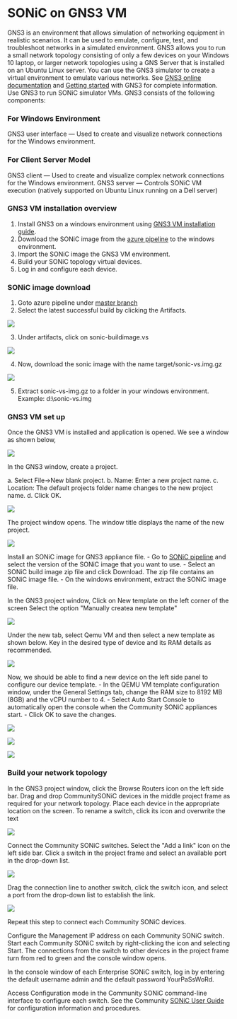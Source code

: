 # SONiC on GNS3 VM 

GNS3 is an environment that allows simulation of networking equipment in realistic scenarios. It can be used to emulate, configure, test, and troubleshoot networks in a simulated environment. GNS3 allows you to run a small network topology
consisting of only a few devices on your Windows 10 laptop, or larger network topologies using a GNS Server that is installed on an Ubuntu Linux server. You can use the GNS3 simulator to create a virtual environment to emulate various networks. See [GNS3 online documentation](https://docs.gns3.com/) and [Getting started](https://docs.gns3.com/docs/) with GNS3 for complete information.
Use GNS3 to run SONiC simulator VMs. GNS3 consists of the following components:

### For Windows Environment

GNS3 user interface — Used to create and visualize network connections for the Windows environment.

### For Client Server Model

GNS3 client — Used to create and visualize complex network connections for the Windows environment. 
GNS3 server — Controls SONiC VM execution (natively supported on Ubuntu Linux running on a Dell server)
	
### GNS3 VM installation overview

1. Install GNS3 on a windows environment using [GNS3 VM installation guide](https://docs.gns3.com/docs/getting-started/installation/windows/#:~:text=The%20following%20are%20the%20optimal%20requirements%20for%20a,%2F%20RVI%20Series%20or%20Intel%20VT-X%20%2F%20EPT).
2. Download the SONiC image from the [azure pipeline](https://sonic-build.azurewebsites.net/ui/sonic/pipelines/142/builds?branchName=master) to the windows environment.
3. Import the SONiC image the GNS3 VM environment.
4. Build your SONiC topology virtual devices.
5. Log in and configure each device.


### SONiC image download

1. Goto azure pipeline under [master branch](https://sonic-build.azurewebsites.net/ui/sonic/pipelines/142/builds?branchName=master) 
2. Select the latest successful build by clicking the Artifacts.

![](https://github.com/sonic-net/SONiC/blob/master/doc/sonic-gns3/image12.jpg)

3. Under artifacts, click on sonic-buildimage.vs

![](https://github.com/sonic-net/SONiC/blob/master/doc/sonic-gns3/image13.jpg)

4. Now, download the sonic image with the name target/sonic-vs.img.gz

![](https://github.com/sonic-net/SONiC/blob/master/doc/sonic-gns3/image14.jpg)

5. Extract sonic-vs-img.gz to a folder in your windows environment. Example: d:\sonic-vs.img

### GNS3 VM set up

Once the GNS3 VM is installed and application is opened. We see a window as shown below,

![](https://github.com/sonic-net/SONiC/blob/master/doc/sonic-gns3/image1.jpg)


In the GNS3 window, create a project.

a. Select File->New blank project.
b. Name: Enter a new project name.
c. Location: The default projects folder name changes to the new project name.
d. Click OK.

![](https://github.com/sonic-net/SONiC/blob/master/doc/sonic-gns3/image2.jpg)

The project window opens. The window title displays the name of the new project.

![](https://github.com/sonic-net/SONiC/blob/master/doc/sonic-gns3/image3.jpg)

Install an SONiC image for GNS3 appliance file.
	- Go to [SONiC pipeline](https://sonic-build.azurewebsites.net/ui/sonic/pipelines) and select the version of the SONiC image that you want to use.
	- Select an SONiC build image zip file and click Download. The zip file contains an SONiC image file.
	- On the windows environment, extract the SONiC image file.
	
In the GNS3 project window, Click on New template on the left corner of the screen
Select the option "Manually createa new template"

![](https://github.com/sonic-net/SONiC/blob/master/doc/sonic-gns3/image4.jpg)

Under the new tab, select Qemu VM and then select a new template as shown below. Key in the desired type of device and its RAM details as recommended. 

![](https://github.com/sonic-net/SONiC/blob/master/doc/sonic-gns3/image5.jpg)

Now, we should be able to find a new device on the left side panel to configure our device template. 
	- In the QEMU VM template configuration window, under the General Settings tab, change the RAM size to 8192 MB (8GB) and the vCPU number to 4.
	- Select Auto Start Console to automatically open the console when the Community SONiC appliances start.
	- Click OK to save the changes.

![](https://github.com/sonic-net/SONiC/blob/master/doc/sonic-gns3/image6.jpg)

![](https://github.com/sonic-net/SONiC/blob/master/doc/sonic-gns3/image7.jpg)

![](https://github.com/sonic-net/SONiC/blob/master/doc/sonic-gns3/image11.jpg)

### Build your network topology

In the GNS3 project window, click the Browse Routers icon on the left side bar. Drag and drop CommunitySONiC devices in the middle project frame as required for your network topology. Place each device in the appropriate location on the screen. To rename a switch, click its icon and overwrite the text

![](https://github.com/sonic-net/SONiC/blob/master/doc/sonic-gns3/image8.jpg)

Connect the Community SONiC switches. Select the "Add a link" icon on the left side bar. Click a switch in the project frame and select an available port in the drop-down list.

![](https://github.com/sonic-net/SONiC/blob/master/doc/sonic-gns3/image9.jpg)

Drag the connection line to another switch, click the switch icon, and select a port from the drop-down list to establish the link.

![](https://github.com/sonic-net/SONiC/blob/master/doc/sonic-gns3/image10.jpg)

Repeat this step to connect each Community SONiC devices. 

Configure the Management IP address on each Community SONiC switch. Start each Community SONiC switch by right-clicking the icon and selecting Start. The connections from the switch to other devices in the project frame turn from red to green and the console window opens.

In the console window of each Enterprise SONiC switch, log in by entering the default username admin and the default password YourPaSsWoRd.

Access Configuration mode in the Community SONiC command-line interface to configure each switch. See the Community [SONiC User Guide](https://github.com/sonic-net/SONiC/blob/master/doc/SONiC-User-Manual.md) for configuration information and procedures.
